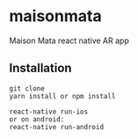 # maisonmata
Maison Mata react native AR app 

## Installation

```
git clone
yarn install or npm install

react-native run-ios
or on android:
react-native run-android
```